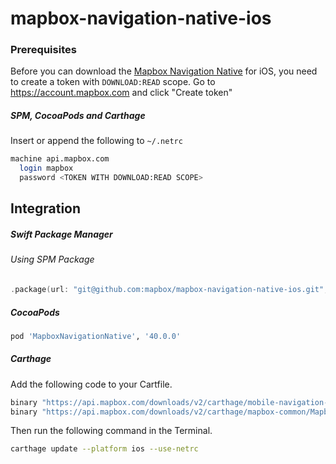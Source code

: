 # mapbox-navigation-native-ios

### Prerequisites

Before you can download the [Mapbox Navigation Native](https://github.com/mapbox/mapbox-navigation-native) for iOS, you need to create a token with `DOWNLOAD:READ` scope.
Go to https://account.mapbox.com and click "Create token"

##### SPM, CocoaPods and Carthage
Insert or append the following to `~/.netrc`

```bash
machine api.mapbox.com
  login mapbox
  password <TOKEN WITH DOWNLOAD:READ SCOPE>
```

## Integration

##### Swift Package Manager

###### Using SPM Package

```swift
.package(url: "git@github.com:mapbox/mapbox-navigation-native-ios.git", from: "40.0.0"),
```

##### CocoaPods

```ruby
pod 'MapboxNavigationNative', '40.0.0'
```

##### Carthage

Add the following code to your Cartfile.

```bash
binary "https://api.mapbox.com/downloads/v2/carthage/mobile-navigation-native/MapboxNavigationNative.json" == 40.0.0
binary "https://api.mapbox.com/downloads/v2/carthage/mapbox-common/MapboxCommon-ios.json" == 10.0.0-beta.8
```

Then run the following command in the Terminal.
```bash
carthage update --platform ios --use-netrc
```
